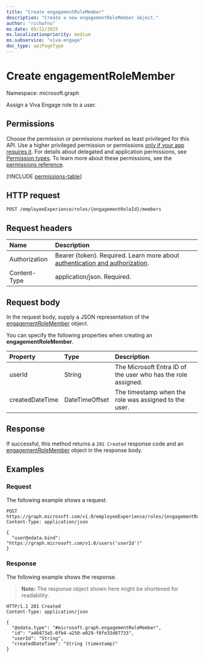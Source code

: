 ```yaml
---
title: "Create engagementRoleMember"
description: "Create a new engagementRoleMember object."
author: "richafnu"
ms.date: 09/22/2025
ms.localizationpriority: medium
ms.subservice: "viva-engage"
doc_type: apiPageType
---
```


# Create engagementRoleMember

Namespace: microsoft.graph

Assign a Viva Engage role to a user.

## Permissions

Choose the permission or permissions marked as least privileged for this API. Use a higher privileged permission or permissions [only if your app requires it](/graph/permissions-overview#best-practices-for-using-microsoft-graph-permissions). For details about delegated and application permissions, see [Permission types](/graph/permissions-overview#permission-types). To learn more about these permissions, see the [permissions reference](/graph/permissions-reference).

<!-- { "blockType": "permissions", "name": "engagementrole_post_members" } -->
[!INCLUDE [permissions-table](../includes/permissions/engagementrole-post-members-permissions.md)]

## HTTP request

<!-- {
  "blockType": "ignored"
}
-->
``` http
POST /employeeExperience/roles/{engagementRoleId}/members
```

## Request headers

|Name|Description|
|:---|:---|
|Authorization|Bearer {token}. Required. Learn more about [authentication and authorization](/graph/auth/auth-concepts).|
|Content-Type|application/json. Required.|

## Request body

In the request body, supply a JSON representation of the [engagementRoleMember](../resources/engagementrolemember.md) object.

You can specify the following properties when creating an **engagementRoleMember**.

|Property|Type|Description|
|:---|:---|:---|
|userId|String|The Microsoft Entra ID of the user who has the role assigned.|
|createdDateTime|DateTimeOffset|The timestamp when the role was assigned to the user.|

## Response

If successful, this method returns a `201 Created` response code and an [engagementRoleMember](../resources/engagementrolemember.md) object in the response body.

## Examples

### Request

The following example shows a request.
<!-- {
  "blockType": "request",
  "name": "create_engagementrolemember_from_"
}
-->
``` http
POST https://graph.microsoft.com/v1.0/employeeExperience/roles/{engagementRoleId}/members
Content-Type: application/json

{
  "user@odata.bind": "https://graph.microsoft.com/v1.0/users('userId')"
}
```

### Response

The following example shows the response.
>**Note:** The response object shown here might be shortened for readability.
<!-- {
  "blockType": "response",
  "truncated": true,
  "@odata.type": "microsoft.graph.engagementrolemember"
}
-->
``` http
HTTP/1.1 201 Created
Content-Type: application/json

{
  "@odata.type": "#microsoft.graph.engagementRoleMember",
  "id": "a40473a5-0fb4-a250-e029-f6fe33d07733",
  "userId": "String",
  "createdDateTime": "String (timestamp)"
}
```